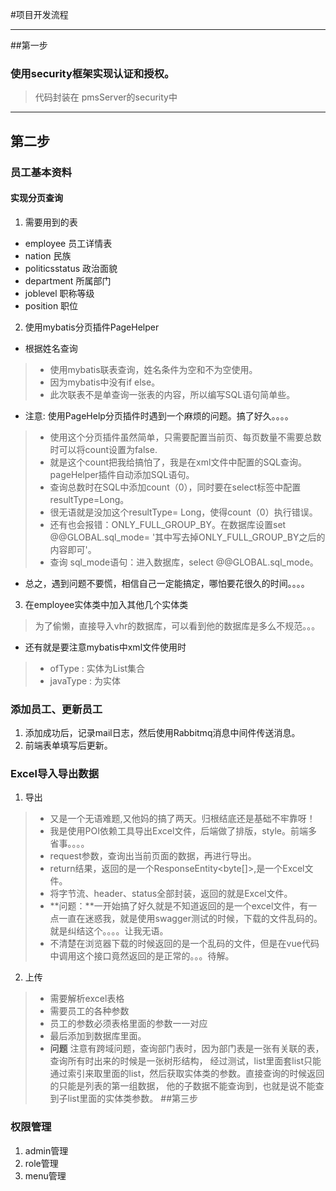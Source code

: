 #项目开发流程
***
##第一步
### 使用security框架实现认证和授权。
> 代码封装在 pmsServer的security中

***
## 第二步
### 员工基本资料
#### 实现分页查询
1. 需要用到的表
- employee 员工详情表
- nation 民族
- politicsstatus 政治面貌
- department 所属部门
- joblevel 职称等级
- position 职位
2. 使用mybatis分页插件PageHelper
- 根据姓名查询
> - 使用mybatis联表查询，姓名条件为空和不为空使用<cloose><when><otherwise>。
> - 因为mybatis中没有if else。
> - 此次联表不是单查询一张表的内容，所以编写SQL语句简单些。
- 注意: 使用PageHelp分页插件时遇到一个麻烦的问题。搞了好久。。。。
> - 使用这个分页插件虽然简单，只需要配置当前页、每页数量不需要总数时可以将count设置为false.
> - 就是这个count把我给搞怕了，我是在xml文件中配置的SQL查询。pageHelper插件自动添加SQL语句。
> - 查询总数时在SQL中添加count（0），同时要在select标签中配置resultType=Long。
> - 很无语就是没加这个resultType= Long，使得count（0）执行错误。
> - 还有也会报错：ONLY_FULL_GROUP_BY。在数据库设置set @@GLOBAL.sql_mode= '其中写去掉ONLY_FULL_GROUP_BY之后的内容即可'。
> - 查询 sql_mode语句：进入数据库，select @@GLOBAL.sql_mode。
- 总之，遇到问题不要慌，相信自己一定能搞定，哪怕要花很久的时间。。。。
3. 在employee实体类中加入其他几个实体类
> 为了偷懒，直接导入vhr的数据库，可以看到他的数据库是多么不规范。。。
 - 还有就是要注意mybatis中xml文件使用<collection>时
>   - ofType : 实体为List集合
>   - javaType : 为实体
### 添加员工、更新员工
1. 添加成功后，记录mail日志，然后使用Rabbitmq消息中间件传送消息。
2. 前端表单填写后更新。
### Excel导入导出数据
1. 导出
>- 又是一个无语难题,又他妈的搞了两天。归根结底还是基础不牢靠呀！
>- 我是使用POI依赖工具导出Excel文件，后端做了排版，style。前端多省事。。。。
>- request参数，查询出当前页面的数据，再进行导出。
>- return结果，返回的是一个ResponseEntity<byte[]>,是一个Excel文件。
>- 将字节流、header、status全部封装，返回的就是Excel文件。
> - **问题：**一开始搞了好久就是不知道返回的是一个excel文件，有一点一直在迷惑我，就是使用swagger测试的时候，下载的文件乱码的。就是纠结这个。。。。让我无语。
> - 不清楚在浏览器下载的时候返回的是一个乱码的文件，但是在vue代码中调用这个接口竟然返回的是正常的。。。待解。
2. 上传
> - 需要解析excel表格
> - 需要员工的各种参数
> - 员工的参数必须表格里面的参数一一对应
> - 最后添加到数据库里面。
> - **问题** 注意有跨域问题，查询部门表时，因为部门表是一张有关联的表，查询所有时出来的时候是一张树形结构，
>  经过测试，list里面套list只能通过索引来取里面的list，然后获取实体类的参数。直接查询的时候返回的只能是列表的第一组数据，
>  他的子数据不能查询到，也就是说不能查到子list里面的实体类参数。
##第三步
### 权限管理
1. admin管理
2. role管理
3. menu管理
 
